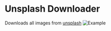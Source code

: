 # Unsplash Downloader
Downloads all images from [unsplash](https://unsplash.com/)
![Example](https://unsplash.it/g/500/300?random)
